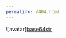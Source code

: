 ```yaml
---
permalink: /404.html
---
```


![avatar][base64str](https://note.youdao.com/yws/api/personal/file/WEBde5b13bc6065026bc17ee36cb8c66235?method=download&shareKey=e7efa52f416ea4a8df6ead6a21bab1e6&inline=true)
